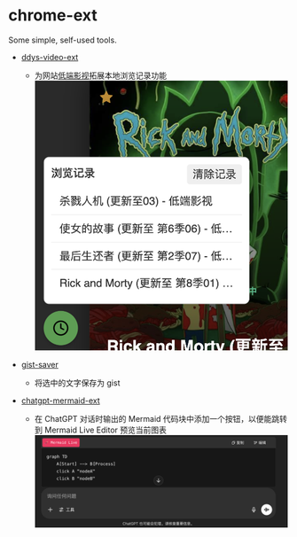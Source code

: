 # chrome-ext

Some simple, self-used tools.

- [ddys-video-ext](ddys-video-ext)
  - 为网站[低端影视](https://ddys.pro/)拓展本地浏览记录功能
  ![ddys-video-ext](screenshot/ddys-video-ext.png)

- [gist-saver](gist-saver)
  - 将选中的文字保存为 gist
  
- [chatgpt-mermaid-ext](chatgpt-mermaid-ext)
  - 在 ChatGPT 对话时输出的 Mermaid 代码块中添加一个按钮，以便能跳转到 Mermaid Live Editor 预览当前图表
  ![chat-to-mermaid](screenshot/chat-to-mermaid.png)
